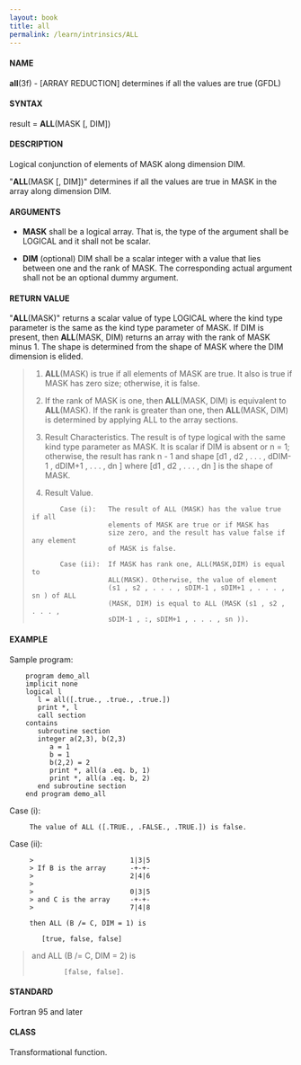 ```yaml
---
layout: book
title: all
permalink: /learn/intrinsics/ALL
---
```

#### NAME

__all__(3f) - \[ARRAY REDUCTION\] determines if all the values are true
(GFDL)

#### SYNTAX

result = __ALL__(MASK \[, DIM\])

#### DESCRIPTION

Logical conjunction of elements of MASK along dimension DIM.

"__ALL__(MASK \[, DIM\])" determines if all the values are true in MASK
in the array along dimension DIM.

#### ARGUMENTS

  - __MASK__
    shall be a logical array. That is, the type of the argument shall be
    LOGICAL and it shall not be scalar.

  - __DIM__
    (optional) DIM shall be a scalar integer with a value that lies
    between one and the rank of MASK. The corresponding actual argument
    shall not be an optional dummy argument.

#### RETURN VALUE

"__ALL__(MASK)" returns a scalar value of type LOGICAL where the kind
type parameter is the same as the kind type parameter of MASK. If DIM is
present, then __ALL__(MASK, DIM) returns an array with the rank of MASK
minus 1. The shape is determined from the shape of MASK where the DIM
dimension is elided.

> 1.  __ALL__(MASK) is true if all elements of MASK are true. It also is
>     true if MASK has zero size; otherwise, it is false.
>
> 2.  If the rank of MASK is one, then __ALL__(MASK, DIM) is equivalent
>     to __ALL__(MASK). If the rank is greater than one, then
>     __ALL__(MASK, DIM) is determined by applying ALL to the array
>     sections.
>
> 3.  Result Characteristics. The result is of type logical with the
>     same kind type parameter as MASK. It is scalar if DIM is absent or
>     n = 1; otherwise, the result has rank n - 1 and shape \[d1 , d2 ,
>     . . . , dDIM-1 , dDIM+1 , . . . , dn \] where \[d1 , d2 , . . . ,
>     dn \] is the shape of MASK.
>
> 4.  Result Value.
>
> <!-- end list -->
>
> ```
>        Case (i):   The result of ALL (MASK) has the value true if all
>                    elements of MASK are true or if MASK has
>                    size zero, and the result has value false if any element
>                    of MASK is false.
>
>        Case (ii):  If MASK has rank one, ALL(MASK,DIM) is equal to
>                    ALL(MASK). Otherwise, the value of element
>                    (s1 , s2 , . . . , sDIM-1 , sDIM+1 , . . . , sn ) of ALL
>                    (MASK, DIM) is equal to ALL (MASK (s1 , s2 , . . . ,
>                    sDIM-1 , :, sDIM+1 , . . . , sn )).
> ```

#### EXAMPLE

Sample program:

```
    program demo_all
    implicit none
    logical l
       l = all([.true., .true., .true.])
       print *, l
       call section
    contains
       subroutine section
       integer a(2,3), b(2,3)
          a = 1
          b = 1
          b(2,2) = 2
          print *, all(a .eq. b, 1)
          print *, all(a .eq. b, 2)
       end subroutine section
    end program demo_all
```

Case (i):

```
     The value of ALL ([.TRUE., .FALSE., .TRUE.]) is false.
```

Case (ii):

```
     >                        1|3|5
     > If B is the array      -+-+-
     >                        2|4|6
     >
     >                        0|3|5
     > and C is the array     -+-+-
     >                        7|4|8

     then ALL (B /= C, DIM = 1) is

        [true, false, false]
```

> and ALL (B /= C, DIM = 2) is
>
> ```
>         [false, false].
> ```

#### STANDARD

Fortran 95 and later

#### CLASS

Transformational function.
